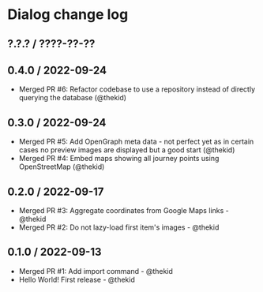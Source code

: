 Dialog change log
=================

## ?.?.? / ????-??-??

## 0.4.0 / 2022-09-24

* Merged PR #6: Refactor codebase to use a repository instead of directly
  querying the database
  (@thekid)

## 0.3.0 / 2022-09-24

* Merged PR #5: Add OpenGraph meta data - not perfect yet as in certain
  cases no preview images are displayed but a good start
  (@thekid)
* Merged PR #4: Embed maps showing all journey points using OpenStreetMap
  (@thekid)

## 0.2.0 / 2022-09-17

* Merged PR #3: Aggregate coordinates from Google Maps links - @thekid
* Merged PR #2: Do not lazy-load first item's images - @thekid

## 0.1.0 / 2022-09-13

* Merged PR #1: Add import command - @thekid
* Hello World! First release - @thekid
